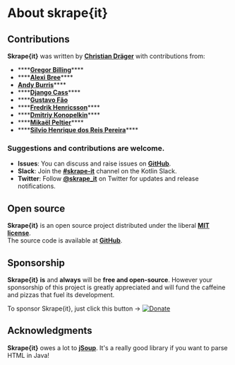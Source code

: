 # About skrape{it}

## Contributions

**Skrape{it}** was written by [**Christian Dräger**](https://github.com/christian-draeger) with contributions from:

* \*\*\*\*[**Gregor Billing**](https://github.com/suushiemaniac)\*\*\*\*
* \*\*\*\*[**Alexi Bree**](https://github.com/ruffCode)\*\*\*\*
* [**Andy Burris**](https://github.com/andb3)\*\*\*\*
* \*\*\*\*[**Django Cass**](https://github.com/djcass44)\*\*\*\*
* \*\*\*\*[**Gustavo Fão**](https://github.com/gustavo-valvassori-codeminer42)
* \*\*\*\*[**Fredrik Henricsson**](https://github.com/fejd)\*\*\*\*
* \*\*\*\*[**Dmitriy Konopelkin**](https://github.com/DeKaN)\*\*\*\*
* \*\*\*\*[**Mikaël Peltier**](https://github.com/mikaelpeltier)\*\*\*\*
* \*\*\*\*[**Silvio Henrique dos Reis Pereira**](https://github.com/silvio-pereira-ifood)\*\*\*\*

### Suggestions and contributions are welcome.

* **Issues**: You can discuss and raise issues on [**GitHub**](https://github.com/skrapeit/skrape.it/issues).
* **Slack**: Join the [**\#skrape-it**](https://kotlinlang.slack.com/archives/CSPDWD4R4) channel on the Kotlin Slack.
* **Twitter**: Follow [**@skrape\_it**](https://twitter.com/skrape_it) on Twitter for updates and release notifications.

## Open source

**Skrape{it}** is an open source project distributed under the liberal [**MIT license**](https://raw.githubusercontent.com/skrapeit/skrape.it/master/LICENSE).    
The source code is available at [**GitHub**](https://github.com/skrapeit/skrape.it). 

## Sponsorship

**Skrape{it}** **is** and **always** will be **free and open-source**. However your sponsorship of this project is greatly appreciated and will fund the caffeine and pizzas that fuel its development.

To sponsor Skrape{it}, just click this button → [![Donate](https://img.shields.io/badge/-donate-blue.svg?logo=paypal)](https://www.paypal.me/skrapeit)

## Acknowledgments

**Skrape{it}** owes a lot to [**jSoup**](https://jsoup.org/). It's a really good library if you want to parse HTML in Java!

